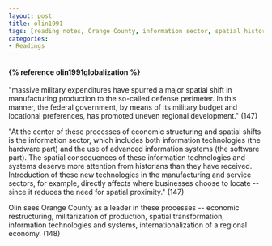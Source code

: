 ```yaml
---
layout: post
title: olin1991
tags: [reading notes, Orange County, information sector, spatial history, military-industrial]
categories:
- Readings
---
```



<h4>{% reference olin1991globalization %}</h4>

"massive military expenditures have spurred a major spatial shift in manufacturing production to the so-called defense perimeter. In this manner, the federal government, by means of its military budget and locational preferences, has promoted uneven regional development." (147)

"At the center of these processes of economic structuring and spatial shifts is the information sector, which includes both information technologies (the hardware part) and the use of advanced information systems (the software part). The spatial consequences of these information technologies and systems deserve more attention from historians than they have received. Introduction of these new technologies in the manufacturing and service sectors, for example, directly affects where businesses choose to locate -- since it reduces the need for spatial proximity." (147)

Olin sees Orange County as a leader in these processes -- economic restructuring, militarization of production, spatial transformation, information technologies and systems, internationalization of a regional economy. (148)
